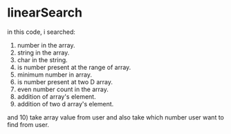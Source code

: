 # linearSearch
in this code, i searched:
1) number in the array.
2) string in the array.
3) char in the string.
4) is number present at the range of array. 
5) minimum number in array.
6) is number present at two D array.
7) even number count in the array.
8) addition of array's element.
9) addition of two d array's element. 

and 
10) take array value from user and also take which number user want to find from user.
